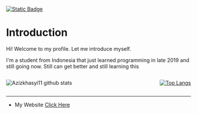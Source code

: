 <a href="https://twitter.com/azizkhasyi11" target="_blank">![Static Badge](https://img.shields.io/badge/X-Click_Here-black?logo=x&logoColor=white&label=Twitter&labelColor=%23000000&color=white&cacheSeconds=3600&link=https%3A%2F%2Ftwitter.com%2Fazizkhasyi11)</a>


# Introduction

Hi! Welcome to my profile. Let me introduce myself.

I'm a student from Indonesia that just learned programming in late 2019 and still going now. Still can get better and still learning this


<div style="display:flex; justify-content: space-between; gap: 10px">

![Azizkhasyi11 github stats](https://github-readme-stats.vercel.app/api?username=azizkhasyi11&show_icons=true&theme=tokyonight&locale&border_radius=5)

[![Top Langs](https://github-readme-stats.vercel.app/api/top-langs/?username=Azizkhasyi11&langs_count=8&layout=compact&hide_border=true&theme=tokyonight&border_radius=5)](https://github.com/Azizkhasyi11)

</div>

---
- My Website
  [Click Here](https://azizkhasyi11.github.io)
